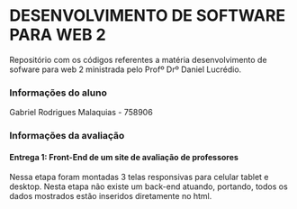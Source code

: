 # DESENVOLVIMENTO DE SOFTWARE PARA WEB 2
Repositório com os códigos referentes a matéria desenvolvimento de sofware para web 2 ministrada pelo Profº Drº Daniel Lucrédio.

### Informações do aluno
Gabriel Rodrigues Malaquias - 758906

### Informações da avaliação

#### Entrega 1: Front-End de um site de avaliação de professores
Nessa etapa foram montadas 3 telas responsivas para celular tablet e desktop. Nesta etapa não existe um back-end atuando, portando, todos os dados mostrados estão inseridos diretamente no html.